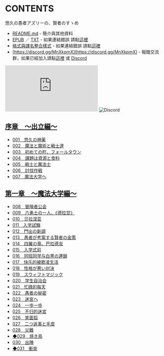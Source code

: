 # CONTENTS

悠久の愚者アズリーの、賢者のすゝめ


- [README.md](README.md) - 簡介與其他資料
- [EPUB](https://gitlab.com/demonovel/epub-txt/blob/master/user_out/%E6%82%A0%E4%B9%85%E3%81%AE%E6%84%9A%E8%80%85%E3%82%A2%E3%82%BA%E3%83%AA%E3%83%BC%E3%81%AE%E3%80%81%E8%B3%A2%E8%80%85%E3%81%AE%E3%81%99%E3%82%9D%E3%82%81.epub) ／ [TXT](https://gitlab.com/demonovel/epub-txt/blob/master/user_out/out/%E6%82%A0%E4%B9%85%E3%81%AE%E6%84%9A%E8%80%85%E3%82%A2%E3%82%BA%E3%83%AA%E3%83%BC%E3%81%AE%E3%80%81%E8%B3%A2%E8%80%85%E3%81%AE%E3%81%99%E3%82%9D%E3%82%81.out.txt) - 如果連結錯誤 請點[這裡](https://gitlab.com/demonovel/epub-txt/tree/master)
- [格式與譯名整合樣式](https://github.com/bluelovers/node-novel/blob/master/lib/locales/%E6%82%A0%E4%B9%85%E3%81%AE%E6%84%9A%E8%80%85%E3%82%A2%E3%82%BA%E3%83%AA%E3%83%BC%E3%81%AE%E3%80%81%E8%B3%A2%E8%80%85%E3%81%AE%E3%81%99%E3%82%9D%E3%82%81.ts) - 如果連結錯誤 請點[這裡](https://github.com/bluelovers/node-novel/tree/master/lib/locales)
- [https://discord.gg/MnXkpmX](https://discord.gg/MnXkpmX) - 報錯交流群，如果已經加入請點[這裡](https://discordapp.com/channels/467794087769014273/467794088285175809) 或 [Discord](https://discordapp.com/channels/@me)


![導航目錄](https://chart.apis.google.com/chart?cht=qr&chs=150x150&chl=https://gitee.com/bluelovers/novel/blob/master/user/悠久の愚者アズリーの、賢者のすゝめ/導航目錄.md)  ![Discord](https://chart.apis.google.com/chart?cht=qr&chs=150x150&chl=https://discord.gg/MnXkpmX)




## [序章　～出立編～](00000_%20%E5%BA%8F%E7%AB%A0%E3%80%80%EF%BD%9E%E5%87%BA%E7%AB%8B%E7%B7%A8%EF%BD%9E)

- [001　悠久の神薬](00000_%20%E5%BA%8F%E7%AB%A0%E3%80%80%EF%BD%9E%E5%87%BA%E7%AB%8B%E7%B7%A8%EF%BD%9E/00000_001%E3%80%80%E6%82%A0%E4%B9%85%E3%81%AE%E7%A5%9E%E8%96%AC.txt)
- [002　魔法と魔術と戦士達](00000_%20%E5%BA%8F%E7%AB%A0%E3%80%80%EF%BD%9E%E5%87%BA%E7%AB%8B%E7%B7%A8%EF%BD%9E/00010_002%E3%80%80%E9%AD%94%E6%B3%95%E3%81%A8%E9%AD%94%E8%A1%93%E3%81%A8%E6%88%A6%E5%A3%AB%E9%81%94.txt)
- [003　初めての町、フォールタウン](00000_%20%E5%BA%8F%E7%AB%A0%E3%80%80%EF%BD%9E%E5%87%BA%E7%AB%8B%E7%B7%A8%EF%BD%9E/00020_003%E3%80%80%E5%88%9D%E3%82%81%E3%81%A6%E3%81%AE%E7%94%BA%E3%80%81%E3%83%95%E3%82%A9%E3%83%BC%E3%83%AB%E3%82%BF%E3%82%A6%E3%83%B3.txt)
- [004　課題は資源と食料](00000_%20%E5%BA%8F%E7%AB%A0%E3%80%80%EF%BD%9E%E5%87%BA%E7%AB%8B%E7%B7%A8%EF%BD%9E/00030_004%E3%80%80%E8%AA%B2%E9%A1%8C%E3%81%AF%E8%B3%87%E6%BA%90%E3%81%A8%E9%A3%9F%E6%96%99.txt)
- [005　戦士と魔法士](00000_%20%E5%BA%8F%E7%AB%A0%E3%80%80%EF%BD%9E%E5%87%BA%E7%AB%8B%E7%B7%A8%EF%BD%9E/00040_005%E3%80%80%E6%88%A6%E5%A3%AB%E3%81%A8%E9%AD%94%E6%B3%95%E5%A3%AB.txt)
- [006　討伐作戦](00000_%20%E5%BA%8F%E7%AB%A0%E3%80%80%EF%BD%9E%E5%87%BA%E7%AB%8B%E7%B7%A8%EF%BD%9E/00050_006%E3%80%80%E8%A8%8E%E4%BC%90%E4%BD%9C%E6%88%A6.txt)
- [007　魔法大学へ](00000_%20%E5%BA%8F%E7%AB%A0%E3%80%80%EF%BD%9E%E5%87%BA%E7%AB%8B%E7%B7%A8%EF%BD%9E/00060_007%E3%80%80%E9%AD%94%E6%B3%95%E5%A4%A7%E5%AD%A6%E3%81%B8.txt)


## [第一章　～魔法大学編～](00010_%E7%AC%AC%E4%B8%80%E7%AB%A0%E3%80%80%EF%BD%9E%E9%AD%94%E6%B3%95%E5%A4%A7%E5%AD%A6%E7%B7%A8%EF%BD%9E)

- [008　冒険者公会](00010_%E7%AC%AC%E4%B8%80%E7%AB%A0%E3%80%80%EF%BD%9E%E9%AD%94%E6%B3%95%E5%A4%A7%E5%AD%A6%E7%B7%A8%EF%BD%9E/00070_008%E3%80%80%E5%86%92%E9%99%BA%E8%80%85%E5%85%AC%E4%BC%9A.txt)
- [009　六勇士の一人、《德拉甘》](00010_%E7%AC%AC%E4%B8%80%E7%AB%A0%E3%80%80%EF%BD%9E%E9%AD%94%E6%B3%95%E5%A4%A7%E5%AD%A6%E7%B7%A8%EF%BD%9E/00080_009%E3%80%80%E5%85%AD%E5%8B%87%E5%A3%AB%E3%81%AE%E4%B8%80%E4%BA%BA%E3%80%81%E3%80%8A%E5%BE%B7%E6%8B%89%E7%94%98%E3%80%8B.txt)
- [010　贝拉涅亚](00010_%E7%AC%AC%E4%B8%80%E7%AB%A0%E3%80%80%EF%BD%9E%E9%AD%94%E6%B3%95%E5%A4%A7%E5%AD%A6%E7%B7%A8%EF%BD%9E/00090_010%E3%80%80%E8%B4%9D%E6%8B%89%E6%B6%85%E4%BA%9A.txt)
- [011　入学試験](00010_%E7%AC%AC%E4%B8%80%E7%AB%A0%E3%80%80%EF%BD%9E%E9%AD%94%E6%B3%95%E5%A4%A7%E5%AD%A6%E7%B7%A8%EF%BD%9E/00100_011%E3%80%80%E5%85%A5%E5%AD%A6%E8%A9%A6%E9%A8%93.txt)
- [012　門出の新調](00010_%E7%AC%AC%E4%B8%80%E7%AB%A0%E3%80%80%EF%BD%9E%E9%AD%94%E6%B3%95%E5%A4%A7%E5%AD%A6%E7%B7%A8%EF%BD%9E/00110_012%E3%80%80%E9%96%80%E5%87%BA%E3%81%AE%E6%96%B0%E8%AA%BF.txt)
- [013　愚者が考案する賢者の金策](00010_%E7%AC%AC%E4%B8%80%E7%AB%A0%E3%80%80%EF%BD%9E%E9%AD%94%E6%B3%95%E5%A4%A7%E5%AD%A6%E7%B7%A8%EF%BD%9E/00120_013%E3%80%80%E6%84%9A%E8%80%85%E3%81%8C%E8%80%83%E6%A1%88%E3%81%99%E3%82%8B%E8%B3%A2%E8%80%85%E3%81%AE%E9%87%91%E7%AD%96.txt)
- [014　四翼の竜、巴拉德龙](00010_%E7%AC%AC%E4%B8%80%E7%AB%A0%E3%80%80%EF%BD%9E%E9%AD%94%E6%B3%95%E5%A4%A7%E5%AD%A6%E7%B7%A8%EF%BD%9E/00130_014%E3%80%80%E5%9B%9B%E7%BF%BC%E3%81%AE%E7%AB%9C%E3%80%81%E5%B7%B4%E6%8B%89%E5%BE%B7%E9%BE%99.txt)
- [015　入学式前](00010_%E7%AC%AC%E4%B8%80%E7%AB%A0%E3%80%80%EF%BD%9E%E9%AD%94%E6%B3%95%E5%A4%A7%E5%AD%A6%E7%B7%A8%EF%BD%9E/00140_015%E3%80%80%E5%85%A5%E5%AD%A6%E5%BC%8F%E5%89%8D.txt)
- [016　同班同学与白黒の連鎖](00010_%E7%AC%AC%E4%B8%80%E7%AB%A0%E3%80%80%EF%BD%9E%E9%AD%94%E6%B3%95%E5%A4%A7%E5%AD%A6%E7%B7%A8%EF%BD%9E/00150_016%E3%80%80%E5%90%8C%E7%8F%AD%E5%90%8C%E5%AD%A6%E4%B8%8E%E7%99%BD%E9%BB%92%E3%81%AE%E9%80%A3%E9%8E%96.txt)
- [017　快乐的被欺凌生活](00010_%E7%AC%AC%E4%B8%80%E7%AB%A0%E3%80%80%EF%BD%9E%E9%AD%94%E6%B3%95%E5%A4%A7%E5%AD%A6%E7%B7%A8%EF%BD%9E/00160_017%E3%80%80%E5%BF%AB%E4%B9%90%E7%9A%84%E8%A2%AB%E6%AC%BA%E5%87%8C%E7%94%9F%E6%B4%BB.txt)
- [018　性格が悪い対決](00010_%E7%AC%AC%E4%B8%80%E7%AB%A0%E3%80%80%EF%BD%9E%E9%AD%94%E6%B3%95%E5%A4%A7%E5%AD%A6%E7%B7%A8%EF%BD%9E/00170_018%E3%80%80%E6%80%A7%E6%A0%BC%E3%81%8C%E6%82%AA%E3%81%84%E5%AF%BE%E6%B1%BA.txt)
- [019　スウィフトマジック](00010_%E7%AC%AC%E4%B8%80%E7%AB%A0%E3%80%80%EF%BD%9E%E9%AD%94%E6%B3%95%E5%A4%A7%E5%AD%A6%E7%B7%A8%EF%BD%9E/00180_019%E3%80%80%E3%82%B9%E3%82%A6%E3%82%A3%E3%83%95%E3%83%88%E3%83%9E%E3%82%B8%E3%83%83%E3%82%AF.txt)
- [020　学生自治会](00010_%E7%AC%AC%E4%B8%80%E7%AB%A0%E3%80%80%EF%BD%9E%E9%AD%94%E6%B3%95%E5%A4%A7%E5%AD%A6%E7%B7%A8%EF%BD%9E/00190_020%E3%80%80%E5%AD%A6%E7%94%9F%E8%87%AA%E6%B2%BB%E4%BC%9A.txt)
- [021　忙碌的每天](00010_%E7%AC%AC%E4%B8%80%E7%AB%A0%E3%80%80%EF%BD%9E%E9%AD%94%E6%B3%95%E5%A4%A7%E5%AD%A6%E7%B7%A8%EF%BD%9E/00200_021%E3%80%80%E5%BF%99%E7%A2%8C%E7%9A%84%E6%AF%8F%E5%A4%A9.txt)
- [022　愚者の秘密](00010_%E7%AC%AC%E4%B8%80%E7%AB%A0%E3%80%80%EF%BD%9E%E9%AD%94%E6%B3%95%E5%A4%A7%E5%AD%A6%E7%B7%A8%EF%BD%9E/00210_022%E3%80%80%E6%84%9A%E8%80%85%E3%81%AE%E7%A7%98%E5%AF%86.txt)
- [023　迷宮へ](00010_%E7%AC%AC%E4%B8%80%E7%AB%A0%E3%80%80%EF%BD%9E%E9%AD%94%E6%B3%95%E5%A4%A7%E5%AD%A6%E7%B7%A8%EF%BD%9E/00220_023%E3%80%80%E8%BF%B7%E5%AE%AE%E3%81%B8.txt)
- [024　一歩一歩](00010_%E7%AC%AC%E4%B8%80%E7%AB%A0%E3%80%80%EF%BD%9E%E9%AD%94%E6%B3%95%E5%A4%A7%E5%AD%A6%E7%B7%A8%EF%BD%9E/00230_024%E3%80%80%E4%B8%80%E6%AD%A9%E4%B8%80%E6%AD%A9.txt)
- [025　不归的迷宮](00010_%E7%AC%AC%E4%B8%80%E7%AB%A0%E3%80%80%EF%BD%9E%E9%AD%94%E6%B3%95%E5%A4%A7%E5%AD%A6%E7%B7%A8%EF%BD%9E/00240_025%E3%80%80%E4%B8%8D%E5%BD%92%E7%9A%84%E8%BF%B7%E5%AE%AE.txt)
- [026　笑面狐](00010_%E7%AC%AC%E4%B8%80%E7%AB%A0%E3%80%80%EF%BD%9E%E9%AD%94%E6%B3%95%E5%A4%A7%E5%AD%A6%E7%B7%A8%EF%BD%9E/00250_026%E3%80%80%E7%AC%91%E9%9D%A2%E7%8B%90.txt)
- [027　二つ返事と毛皮](00010_%E7%AC%AC%E4%B8%80%E7%AB%A0%E3%80%80%EF%BD%9E%E9%AD%94%E6%B3%95%E5%A4%A7%E5%AD%A6%E7%B7%A8%EF%BD%9E/00260_027%E3%80%80%E4%BA%8C%E3%81%A4%E8%BF%94%E4%BA%8B%E3%81%A8%E6%AF%9B%E7%9A%AE.txt)
- [028　災難](00010_%E7%AC%AC%E4%B8%80%E7%AB%A0%E3%80%80%EF%BD%9E%E9%AD%94%E6%B3%95%E5%A4%A7%E5%AD%A6%E7%B7%A8%EF%BD%9E/00270_028%E3%80%80%E7%81%BD%E9%9B%A3.txt)
- [◆029　焼き鳥](00010_%E7%AC%AC%E4%B8%80%E7%AB%A0%E3%80%80%EF%BD%9E%E9%AD%94%E6%B3%95%E5%A4%A7%E5%AD%A6%E7%B7%A8%EF%BD%9E/00280_%E2%97%86029%E3%80%80%E7%84%BC%E3%81%8D%E9%B3%A5.txt)
- [030　出陣](00010_%E7%AC%AC%E4%B8%80%E7%AB%A0%E3%80%80%EF%BD%9E%E9%AD%94%E6%B3%95%E5%A4%A7%E5%AD%A6%E7%B7%A8%EF%BD%9E/00290_030%E3%80%80%E5%87%BA%E9%99%A3.txt)
- [◆031　衝突](00010_%E7%AC%AC%E4%B8%80%E7%AB%A0%E3%80%80%EF%BD%9E%E9%AD%94%E6%B3%95%E5%A4%A7%E5%AD%A6%E7%B7%A8%EF%BD%9E/00300_%E2%97%86031%E3%80%80%E8%A1%9D%E7%AA%81.txt)

